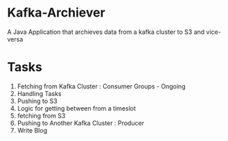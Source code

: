 # Kafka-Archiever
A Java Application that archieves data from a kafka cluster to S3 and vice-versa

# Tasks

1. Fetching from Kafka Cluster : Consumer Groups - Ongoing
2. Handling Tasks
3. Pushing to S3
4. Logic for getting between from a timeslot 
5. fetching from S3
6. Pushing to Another Kafka Cluster : Producer 
7. Write Blog
